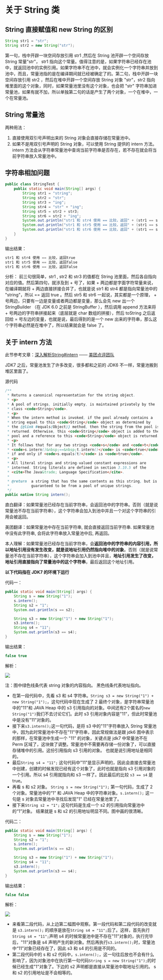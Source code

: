 # 关于 String 类

## String 直接赋值和 new String 的区别

```java
String str1 = "str";
String str2 = new String("str");
```

第一句，栈中开辟一块空间存放引用 str1 ,然后在 String 池开辟一个空间存放 String 常量"str"， str1 指向这个常量。值得注意的是，如果字符串已经存在池中，就返回池中的实例引用。如果字符串不在池中，就会实例化一个字符串并放到池中，而且，常量池指的是在编译期间就已经被确定了的。第二句，栈中开辟一块空间存放引用 str2 ，然后在堆中开辟一个空间存放 String 对象 "str"，str2 指向堆里面的这个对象，同时，如果常量池里没有这个对象，也会把 "str" 字符串加进常量池，如果有就不加，所以单独第二句的话是产生了两个对象，一个在堆中，一个在常量池。

## String 常量池

两种用法：

1. 直接使用双引号声明出来的 String 对象会直接存储在常量池中。
2. 如果不是用双引号声明的 String 对象，可以使用 String 提供的 intern 方法。 intern 方法会从字符串常量池中查询当前字符串是否存在，若不存在就会将当前字符串放入常量池中。

## 字符串相加问题

```java
public class StringTest {
	public static void main(String[] args) {
		String str1 = "string";
		String str2 = "str";
		String str3 = "ing";
		String str4 = "str" + "ing";
		String str5 = str2 + str3;
		String str6 = str2 + "ing";	
		System.out.println("str1 和 str4 使用 == 比较，返回" + (str1 == str4));	
		System.out.println("str1 和 str5 使用 == 比较，返回" + (str1 == str5));
		System.out.println("str1 和 str6 使用 == 比较，返回" + (str1 == str6));	
	}
}
```

输出结果：

```java
str1 和 str4 使用 == 比较，返回true
str1 和 str5 使用 == 比较，返回false
str1 和 str6 使用 == 比较，返回false
```

分析： 前三句很简单，str1 , str2 和 str3 的值都在 String 池里面，然后各自指向对应的值。然后第四句，就涉及到 + 号了，如果 + 两边都是字面字符常量来说，在编译期就将 + 两边直接拼接合并了，也就是说 str1 和 str4 都是指向常量池中的 "string"，所以 == 返回 true 。然后 str5 和 str6 一起说，其实都是一个原理， + 号两边，只要有一边是变量或者两边都是变量，那么会先 new 出一个  StringBuilder （在 JDK 6.0 之前是 StringBuffer ），然后调用 append 方法来将 + 号两边的字符串拼接起来（底层就是 char 数组的拼接），然后 toString 之后返回给 = 号左边的变量，也就是说，最后得到的是一个 new 出来的字符串，那么这个字符串必然是在堆中了，所以结果就会是 false 了。

## 关于 intern 方法 

此节参考文章：[深入解析String#intern](https://tech.meituan.com/in_depth_understanding_string_intern.html) —— [美团点评团队](https://tech.meituan.com/)

JDK7 之后，常量池发生了许多改变，很多都和之前的 JDK6 不一样，常量池搬到堆区里面了。

源代码

```java
/** 
 * Returns a canonical representation for the string object. 
 * <p> 
 * A pool of strings, initially empty, is maintained privately by the 
 * class <code>String</code>. 
 * <p> 
 * When the intern method is invoked, if the pool already contains a 
 * string equal to this <code>String</code> object as determined by 
 * the {@link #equals(Object)} method, then the string from the pool is 
 * returned. Otherwise, this <code>String</code> object is added to the 
 * pool and a reference to this <code>String</code> object is returned. 
 * <p> 
 * It follows that for any two strings <code>s</code> and <code>t</code>, 
 * <code>s.intern()&nbsp;==&nbsp;t.intern()</code> is <code>true</code> 
 * if and only if <code>s.equals(t)</code> is <code>true</code>. 
 * <p> 
 * All literal strings and string-valued constant expressions are 
 * interned. String literals are defined in section 3.10.5 of the 
 * <cite>The Java&trade; Language Specification</cite>. 
 * 
 * @return  a string that has the same contents as this string, but is 
 *          guaranteed to be from a pool of unique strings. 
 */  
public native String intern();
```

直白翻译：如果常量池已经存在当前字符串，会返回池中的字符串。否则（就是说常量池不存在当前字符串），这个字符串会加入到池中并且一个对这个字符串的引用会被返回。

美团翻译：如果常量池中存在当前字符串, 就会直接返回当前字符串. 如果常量池中没有此字符串, 会将此字符串放入常量池中后, 再返回。

本人理解：如果常量池已经存在当前字符串，会**返回池中的字符串的内容引用，所以地址引用没有发生改变，就是说地址引用仍然指向堆中的对象**。否则（就是说常量池不存在当前字符串），这个字符串会加入到池中并且，**地址引用发生了改变，地址引用直接指向了常量池中的这个字符串**，最后返回这个地址引用。

**以下代码指在 JDK7 的环境下运行**

代码一：

```java
public static void main(String[] args) {
    String s = new String("1");
    s.intern();
    String s2 = "1";
    System.out.println(s == s2);

    String s3 = new String("1") + new String("1");
    s3.intern();
    String s4 = "11";
    System.out.println(s3 == s4);
}
```

输出结果：

```java
false true
```

解析：

![](https://tech.meituan.com/img/in_depth_understanding_string_intern/jdk7_1.png)

注：图中绿色线条代表 string 对象的内容指向。 黑色线条代表地址指向。

- 在第一段代码中，先看 s3 和 s4 字符串。`String s3 = new String("1") + new String("1");`，这句代码中现在生成了 2 最终个对象，是字符串常量池中的"11"和 JAVA Heap 中的 s3 引用指向的对象。中间还有2个匿名的`new String("1")`我们不去讨论它们。此时 s3 引用对象内容是"11"，但此时常量池中是没有"11"对象的。
- 接下来`s3.intern();`这一句代码，是将 s3 中的"11"字符串放入 String 常量池中，因为此时常量池中不存在"11"字符串，因此常规做法是跟 jdk6 图中表示的那样，在常量池中生成一个 "11" 的对象，关键点是 jdk7 中常量池不在 Perm 区域了，这块做了调整。常量池中不需要再存储一份对象了，可以直接存储堆中的引用。这份引用指向 s3 引用的对象。 也就是说引用地址是相同的。
- 最后`String s4 = "11";` 这句代码中"11"是显示声明的，因此会直接去常量池中创建，创建的时候发现已经有这个对象了，此时也就是指向 s3 引用对象的一个引用。所以 s4 引用就指向和 s3 一样了。因此最后的比较 `s3 == s4` 是 true。
- 再看 s 和 s2 对象。 `String s = new String("1");` 第一句代码，生成了 2 个对象。常量池中的“1” 和 JAVA Heap 中的字符串对象。`s.intern();` 这一句是 s 对象去常量池中寻找后发现"1" 已经在常量池里了。
- 接下来`String s2 = "1";` 这句代码是生成一个 s2 的引用指向常量池中的“1”对象。 结果就是 s 和 s2 的引用地址明显不同。图中画的很清晰。

代码二：

```java
public static void main(String[] args) {
    String s = new String("1");
    String s2 = "1";
    s.intern();
    System.out.println(s == s2);

    String s3 = new String("1") + new String("1");
    String s4 = "11";
    s3.intern();
    System.out.println(s3 == s4);
}
```

输出结果：

```java
false false
```

解析：

![](https://tech.meituan.com/img/in_depth_understanding_string_intern/jdk7_2.png)

- 来看第二段代码，从上边第二幅图中观察。第一段代码和第二段代码的改变就是 `s3.intern();` 的顺序是放在`String s4 = "11";`后了。这样，首先执行`String s4 = "11";`声明 s4 的时候常量池中是不存在"11"对象的，执行完毕后，"11"对象是 s4 声明产生的新对象。然后再执行`s3.intern();`时，常量池中“11”对象已经存在了，因此 s3 和 s4 的引用是不同的。
- 第二段代码中的 s 和 s2 代码中，`s.intern();`，这一句往后放也不会有什么影响了，因为对象池中在执行第一句代码`String s = new String("1");`的时候已经生成"1"对象了。下边的 s2 声明都是直接从常量池中取地址引用的。 s 和 s2 的引用地址是不会相等的。